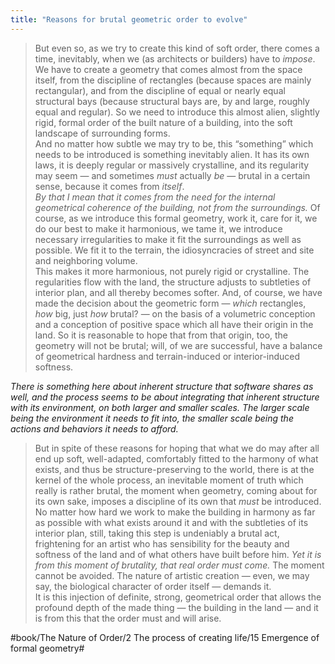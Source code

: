 ```yaml
---
title: "Reasons for brutal geometric order to evolve"
---
```


> But even so, as we try to create this kind of soft order, there comes a time, inevitably, when we (as architects or builders) have to *impose*. We have to create a geometry that comes almost from the space itself, from the discipline of rectangles (because spaces are mainly rectangular), and from the discipline of equal or nearly equal structural bays (because structural bays are, by and large, roughly equal and regular). So we need to introduce this almost alien, slightly rigid, formal order of the built nature of a building, into the soft landscape of surrounding forms.  
> And no matter how subtle we may try to be, this “something” which needs to be introduced is something inevitably alien. It has its own laws, it is deeply regular or massively crystalline, and its regularity may seem — and sometimes *must* actually *be* — brutal in a certain sense, because it comes from *itself*.  
> *By that I mean that it comes from the need for the internal geometrical coherence of the building, not from the surroundings.* Of course, as we introduce this formal geometry, work it, care for it, we do our best to make it harmonious, we tame it, we introduce necessary irregularities to make it fit the surroundings as well as possible. We fit it to the terrain, the idiosyncracies of street and site and neighboring volume.  
> This makes it more harmonious, not purely rigid or crystalline. The regularities flow with the land, the structure adjusts to subtleties of interior plan, and all thereby becomes softer. And, of course, we have made the decision about the geometric form — *which* rectangles, *how* big, just *how* brutal? — on the basis of a volumetric conception and a conception of positive space which all have their origin in the land. So it is reasonable to hope that from that origin, too, the geometry will not be brutal; will, of we are successful, have a balance of geometrical hardness and terrain-induced or interior-induced softness.  

*There is something here about inherent structure that software shares as well, and the process seems to be about integrating that inherent structure with its environment, on both larger and smaller scales. The larger scale being the environment it needs to fit into, the smaller scale being the actions and behaviors it needs to afford.*

> But in spite of these reasons for hoping that what we do may after all end up soft, well-adapted, comfortably fitted to the harmony of what exists, and thus be structure-preserving to the world, there is at the kernel of the whole process, an inevitable moment of truth which really is rather brutal, the moment when geometry, coming about for its own sake, imposes a discipline of its own that *must* be introduced.  
> No matter how hard we work to make the building in harmony as far as possible with what exists around it and with the subtleties of its interior plan, still, taking this step is undeniably a brutal act, frightening for an artist who has sensibility for the beauty and softness of the land and of what others have built before him. *Yet it is from this moment of brutality, that real order must come.* The moment cannot be avoided. The nature of artistic creation — even, we may say, the biological character of order itself — demands it.  
> It is this injection of definite, strong, geometrical order that allows the profound depth of the made thing — the building in the land — and it is from this that the order must and will arise.  

#book/The Nature of Order/2 The process of creating life/15 Emergence of formal geometry#